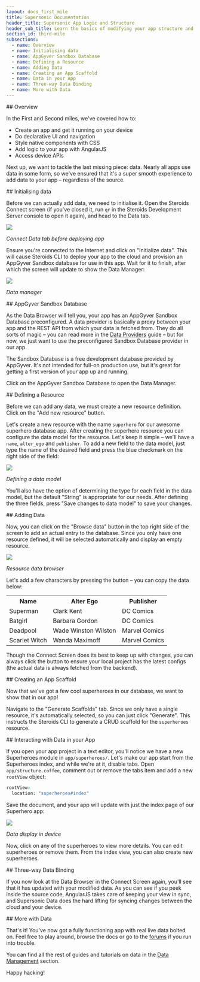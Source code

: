 ```yaml
---
layout: docs_first_mile
title: Supersonic Documentation
header_title: Supersonic App Logic and Structure
header_sub_title: Learn the basics of modifying your app structure and logic
section_id: third-mile
subsections:
  - name: Overview
  - name: Initialising data
  - name: AppGyver Sandbox Database
  - name: Defining a Resource
  - name: Adding Data
  - name: Creating an App Scaffold
  - name: Data in your App
  - name: Three-way Data Binding
  - name: More with Data
---
```

<section class="docs-section" id="overview">
## Overview

In the First and Second miles, we've covered how to:

 - Create an app and get it running on your device
 - Do declarative UI and navigation
 - Style native components with CSS
 - Add logic to your app with AngularJS
 - Access device APIs

Next up, we want to tackle the last missing piece: data. Nearly all apps use data in some form, so we've ensured that it's a super smooth experience to add data to your app – regardless of the source.
</section>

<section class="docs-section" id="initialising-data">
## Initialising data

Before we can actually add data, we need to initialise it. Open the Steroids Connect screen (if you've closed it, run `qr` in the Steroids Development Server console to open it again), and head to the Data tab.

<img class="tutorial-image" src="/img/tutorial/Steroids_connect_data.png">

*Connect Data tab before deploying app*

Ensure you're connected to the Internet and click on "Initialize data". This will cause Steroids CLI to deploy your app to the cloud and provision an AppGyver Sandbox database for use in this app. Wait for it to finish, after which the screen will update to show the Data Manager:

<img class="tutorial-image" src="/img/tutorial/Steroids_connect_data_manager.png">

*Data manager*
</section>

<section class="docs-section" id="appgyver-sandbox-database">
## AppGyver Sandbox Database

As the Data Browser will tell you, your app has an AppGyver Sandbox Database preconfigured. A data provider is basically a proxy between your app and the REST API from which your data is fetched from. They do all sorts of magic – you can read more in the [Data Providers][data-providers] guide – but for now, we just want to use the preconfigured Sandbox Database provider in our app.

The Sandbox Database is a free development database provided by AppGyver. It's not intended for full-on production use, but it's great for getting a first version of your app up and running.

Click on the AppGyver Sandbox Database to open the Data Manager.
</section>

<section class="docs-section" id="defining-a-resource">
## Defining a Resource

Before we can add any data, we must create a new resource definition. Click on the "Add new resource" button.

Let's create a new resource with the name `superhero` for our awesome superhero database app. After creating the superhero resource you can configure the data model for the resource. Let's keep it simple – we'll have a `name`, `alter_ego` and `publisher`. To add a new field to the data model, just type the name of the desired field and press the blue checkmark on the right side of the field:

<img class="tutorial-image" src="/img/tutorial/Steroids_connect_data_edit_model.png">

*Defining a data model*

You'll also have the option of determining the type for each field in the data model, but the default "String" is appropriate for our needs. After defining the three fields, press "Save changes to data model" to save your changes.
</section>

<section class="docs-section" id="adding-data">
## Adding Data

Now, you can click on the "Browse data" button in the top right side of the screen to add an actual entry to the database. Since you only have one resource defined, it will be selected automatically and display an empty resource.

<img class="tutorial-image" src="/img/tutorial/Steroids_connect_data_add_entry.png">

*Resource data browser*

Let's add a few characters by pressing the <span class="glyphicon glyphicon-pencil"></span> button – you can copy the data below:

<table class="table">
  <tr>
    <th>Name</th>
    <th>Alter Ego</th>
    <th>Publisher</th>
  </tr>
  <tr>
    <td>Superman</td>
    <td>Clark Kent</td>
    <td>DC Comics</td>
  </tr>
  <tr>
    <td>Batgirl</td>
    <td>Barbara Gordon</td>
    <td>DC Comics</td>
  </tr>
  <tr>
    <td>Deadpool</td>
    <td>Wade Winston Wilston</td>
    <td>Marvel Comics</td>
  </tr>
  <tr>
    <td>Scarlet Witch</td>
    <td>Wanda Maximoff</td>
    <td>Marvel Comics</td>
  </tr>
</table>

Though the Connect Screen does its best to keep up with changes, you can always click the <span class="glyphicon glyphicon-refresh"></span> button to ensure your local project has the latest configs (the actual data is always fetched from the backend).
</section>

<section class="docs-section" id="creating-an-app-scaffold">
## Creating an App Scaffold

Now that we've got a few cool superheroes in our database, we want to show that in our app!

Navigate to the "Generate Scaffolds" tab. Since we only have a single resource, it's automatically selected, so you can just click "Generate". This instructs the Steroids CLI to generate a CRUD scaffold for the `superheroes` resource.
</section>

<section class="docs-section" id="data-in-your-app">
## Interacting with Data in your App

If you open your app project in a text editor, you'll notice we have a new Superheroes module in `app/superheroes/`. Let's make our app start from the Superheroes index, and while we're at it, disable tabs. Open `app/structure.coffee`, comment out or remove the tabs item and add a new `rootView` object:

```coffeescript
rootView:
  location: "superheroes#index"
```

Save the document, and your app will update with just the index page of our Superhero app:

<img class="tutorial-image" src="/img/tutorial/Steroids_data_scaffold.png">

*Data display in device*

Now, click on any of the superheroes to view more details. You can edit superheroes or remove them. From the index view, you can also create new superheroes.
</section>

<section class="docs-section" id="three-way-data-binding">
## Three-way Data Binding

If you now look at the Data Browser in the Connect Screen again, you'll see that it has updated with your modified data. As you can see if you peek inside the source code, AngularJS takes care of keeping your view in sync, and Supersonic Data does the hard lifting for syncing changes between the cloud and your device.
</section>

<section class="docs-section" id="more-with-data">
## More with Data

That's it! You've now got a fully functioning app with real live data bolted on. Feel free to play around, browse the docs or go to the [forums](https://forums.appgyver.com) if you run into trouble.

You can find all the rest of guides and tutorials on data in the [Data Management][data-management] section.

Happy hacking!
</section>

[data-providers]: /supersonic/guides/data/other-data-providers/
[data-management]: /supersonic/guides/data
